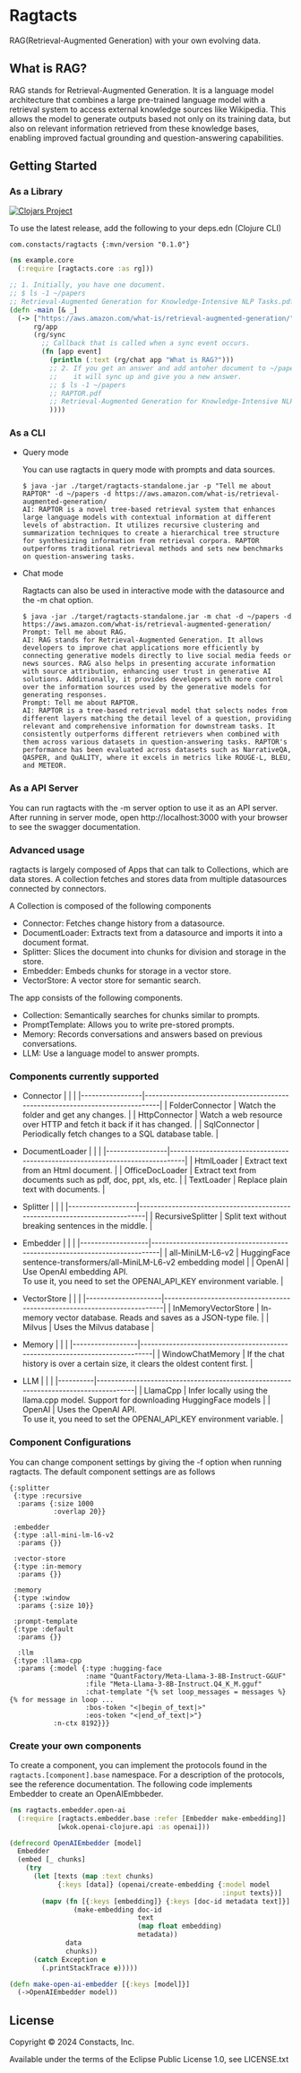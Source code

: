 # Ragtacts

RAG(Retrieval-Augmented Generation) with your own evolving data.

## What is RAG?

RAG stands for Retrieval-Augmented Generation. It is a language model architecture that combines 
a large pre-trained language model with a retrieval system to access external knowledge sources 
like Wikipedia. This allows the model to generate outputs based not only on its training data, 
but also on relevant information retrieved from these knowledge bases, enabling improved factual 
grounding and question-answering capabilities.

## Getting Started 

### As a Library

[![Clojars Project](https://img.shields.io/clojars/v/com.constacts/ragtacts.svg)](https://clojars.org/com.constacts/ragtacts)

To use the latest release, add the following to your deps.edn (Clojure CLI)

```
com.constacts/ragtacts {:mvn/version "0.1.0"}
```

```clojure
(ns example.core
  (:require [ragtacts.core :as rg]))

;; 1. Initially, you have one document.
;; $ ls -1 ~/papers
;; Retrieval-Augmented Generation for Knowledge-Intensive NLP Tasks.pdf
(defn -main [& _]
  (-> ["https://aws.amazon.com/what-is/retrieval-augmented-generation/" "~/papers"]
      rg/app
      (rg/sync 
        ;; Callback that is called when a sync event occurs.
        (fn [app event]
          (println (:text (rg/chat app "What is RAG?")))
          ;; 2. If you get an answer and add antoher document to ~/papers,
          ;;    it will sync up and give you a new answer.
          ;; $ ls -1 ~/papers
          ;; RAPTOR.pdf
          ;; Retrieval-Augmented Generation for Knowledge-Intensive NLP Tasks.pdf
          ))))
```

### As a CLI

- Query mode

  You can use ragtacts in query mode with prompts and data sources.

  ```
  $ java -jar ./target/ragtacts-standalone.jar -p "Tell me about RAPTOR" -d ~/papers -d https://aws.amazon.com/what-is/retrieval-augmented-generation/
  AI: RAPTOR is a novel tree-based retrieval system that enhances large language models with contextual information at different levels of abstraction. It utilizes recursive clustering and summarization techniques to create a hierarchical tree structure for synthesizing information from retrieval corpora. RAPTOR outperforms traditional retrieval methods and sets new benchmarks on question-answering tasks.
  ```

- Chat mode 

  Ragtacts can also be used in interactive mode with the datasource and the -m chat option. 

  ```
  $ java -jar ./target/ragtacts-standalone.jar -m chat -d ~/papers -d https://aws.amazon.com/what-is/retrieval-augmented-generation/
  Prompt: Tell me about RAG.    
  AI: RAG stands for Retrieval-Augmented Generation. It allows developers to improve chat applications more efficiently by connecting generative models directly to live social media feeds or news sources. RAG also helps in presenting accurate information with source attribution, enhancing user trust in generative AI solutions. Additionally, it provides developers with more control over the information sources used by the generative models for generating responses. 
  Prompt: Tell me about RAPTOR.
  AI: RAPTOR is a tree-based retrieval model that selects nodes from different layers matching the detail level of a question, providing relevant and comprehensive information for downstream tasks. It consistently outperforms different retrievers when combined with them across various datasets in question-answering tasks. RAPTOR's performance has been evaluated across datasets such as NarrativeQA, QASPER, and QuALITY, where it excels in metrics like ROUGE-L, BLEU, and METEOR.
  ```

### As a API Server

You can run ragtacts with the -m server option to use it as an API server. After running in server mode, open http://localhost:3000 with your browser to see the swagger documentation.

### Advanced usage

ragtacts is largely composed of Apps that can talk to Collections, which are data stores. A collection fetches and stores data from multiple datasources connected by connectors. 

A Collection is composed of the following components

* Connector: Fetches change history from a datasource.
* DocumentLoader: Extracts text from a datasource and imports it into a document format.
* Splitter: Slices the document into chunks for division and storage in the store.
* Embedder: Embeds chunks for storage in a vector store.
* VectorStore: A vector store for semantic search.

The app consists of the following components.

* Collection: Semantically searches for chunks similar to prompts.
* PromptTemplate: Allows you to write pre-stored prompts.
* Memory: Records conversations and answers based on previous conversations.
* LLM: Use a language model to answer prompts.

### Components currently supported

- Connector
  |                 |                                                                              |
  |-----------------|------------------------------------------------------------------------------|
  | FolderConnector | Watch the folder and get any changes.                                        |
  | HttpConnector   | Watch a web resource over HTTP and fetch it back if it has changed.          |
  | SqlConnector    | Periodically fetch changes to a SQL database table.                          |

- DocumentLoader
  |                 |                                                                              |
  |-----------------|------------------------------------------------------------------------------|
  | HtmlLoader      | Extract text from an Html document.                                          |
  | OfficeDocLoader | Extract text from documents such as pdf, doc, ppt, xls, etc.                 |
  | TextLoader      | Replace plain text with documents.                                           |

- Splitter
  |                   |                                                                            |
  |-------------------|----------------------------------------------------------------------------|
  | RecursiveSplitter | Split text without breaking sentences in the middle.                       |

- Embedder
  |                   |                                                                            |
  |-------------------|----------------------------------------------------------------------------|
  | all-MiniLM-L6-v2  | HuggingFace sentence-transformers/all-MiniLM-L6-v2 embedding model         |
  | OpenAI            | Use OpenAI embedding API.<br>To use it, you need to set the OPENAI_API_KEY environment variable. |
  
- VectorStore
  |                     |                                                                          |
  |---------------------|--------------------------------------------------------------------------|
  | InMemoryVectorStore | In-memory vector database. Reads and saves as a JSON-type file.          |
  | Milvus              | Uses the Milvus database                                                 |

- Memory
  |                  |                                                                             |
  |------------------|-----------------------------------------------------------------------------|
  | WindowChatMemory | If the chat history is over a certain size, it clears the oldest content first. |
 
- LLM
  |          |                                                                                     |
  |----------|-------------------------------------------------------------------------------------|
  | LlamaCpp | Infer locally using the llama.cpp model. Support for downloading HuggingFace models |
  | OpenAI   | Uses the OpenAI API.<br>To use it, you need to set the OPENAI_API_KEY environment variable. |


### Component Configurations

You can change component settings by giving the -f option when running ragtacts. The default 
component settings are as follows

```edn
{:splitter
 {:type :recursive
  :params {:size 1000
           :overlap 20}}

 :embedder
 {:type :all-mini-lm-l6-v2
  :params {}}

 :vector-store
 {:type :in-memory
  :params {}}

 :memory
 {:type :window
  :params {:size 10}}

 :prompt-template
 {:type :default
  :params {}}

  :llm
 {:type :llama-cpp
  :params {:model {:type :hugging-face
                   :name "QuantFactory/Meta-Llama-3-8B-Instruct-GGUF"
                   :file "Meta-Llama-3-8B-Instruct.Q4_K_M.gguf"
                   :chat-template "{% set loop_messages = messages %}{% for message in loop ...
                   :bos-token "<|begin_of_text|>"
                   :eos-token "<|end_of_text|>"}
           :n-ctx 8192}}}
```

### Create your own components

To create a component, you can implement the protocols found in the `ragtacts.[component].base` namespace. 
For a description of the protocols, see the reference documentation. The following code implements 
Embedder to create an OpenAIEmbbeder.

```clojure
(ns ragtacts.embedder.open-ai
  (:require [ragtacts.embedder.base :refer [Embedder make-embedding]]
            [wkok.openai-clojure.api :as openai]))

(defrecord OpenAIEmbedder [model]
  Embedder
  (embed [_ chunks]
    (try
      (let [texts (map :text chunks)
            {:keys [data]} (openai/create-embedding {:model model
                                                     :input texts})]
        (mapv (fn [{:keys [embedding]} {:keys [doc-id metadata text]}]
                (make-embedding doc-id
                                text
                                (map float embedding)
                                metadata))
              data
              chunks))
      (catch Exception e
        (.printStackTrace e)))))

(defn make-open-ai-embedder [{:keys [model]}]
  (->OpenAIEmbedder model))
```

## License

Copyright © 2024 Constacts, Inc.

Available under the terms of the Eclipse Public License 1.0, see LICENSE.txt